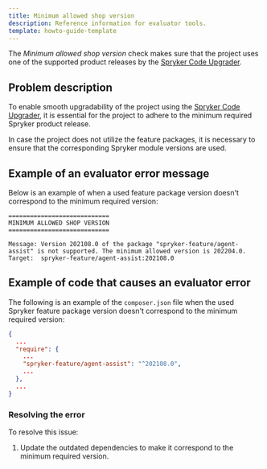 ```yaml
---
title: Minimum allowed shop version
description: Reference information for evaluator tools.
template: howto-guide-template
---
```


The *Minimum allowed shop version* check makes sure that the project uses one of the supported product releases by the [Spryker Code Upgrader](/docs/scu/dev/onboard-to-spryker-code-upgrader/prepare-a-project-for-spryker-code-upgrader.html).

## Problem description

To enable smooth upgradability of the project using the [Spryker Code Upgrader](/docs/scu/dev/onboard-to-spryker-code-upgrader/prepare-a-project-for-spryker-code-upgrader.html), it is essential for the project to adhere to the minimum required Spryker product release.

In case the project does not utilize the feature packages, it is necessary to ensure that the corresponding Spryker module versions are used.

## Example of an evaluator error message

Below is an example of when a used feature package version doesn't correspond to the minimum required version:

```shell
============================
MINIMUM ALLOWED SHOP VERSION
============================

Message: Version 202108.0 of the package "spryker-feature/agent-assist" is not supported. The minimum allowed version is 202204.0.
Target:  spryker-feature/agent-assist:202108.0
```

## Example of code that causes an evaluator error

The following is an example of the `composer.json` file when the used Spryker feature package version doesn't correspond to the minimum required version:

```json
{
  ...
  "require": {
    ...
    "spryker-feature/agent-assist": "^202108.0",
    ...
  },
  ...
}
```

### Resolving the error

To resolve this issue:

1. Update the outdated dependencies to make it correspond to the minimum required version.
